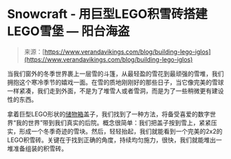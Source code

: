 <!--yml

category: 未分类

date: 2024-05-27 14:58:24

-->

# Snowcraft - 用巨型LEGO积雪砖搭建LEGO雪堡 — 阳台海盗

> 来源：[https://www.verandavikings.com/blog/building-lego-iglos](https://www.verandavikings.com/blog/building-lego-iglos)

当我们窗外的冬季世界裹上一层雪的斗篷，从最轻盈的雪花到最顽强的雪堆，我们拥抱这个寒冷季节的嬉戏一面。在雪的质地刚刚好的那些日子，当它像完美的雪球一样紧凑，我们走到外面，不是为了堆雪人或者雪洞，而是为了一些稍微更有建设性的东西。

拿着巨型LEGO形状的[储物箱](https://www.lego.com/categories/storage)盖子，我们找到了一种方法，将备受喜爱的数字世界“我的世界”带到我们真实的后院。概念很简单：我们把盖子按到雪上，紧紧压实，形成一个冬季奇迹的雪块。然后，轻轻抬起，我们就能看到一个完美的2x2的LEGO积雪砖。关键在于找到正确的角度，持续均匀施力，很快，我们就能堆出一堆准备组装的积雪砖。
